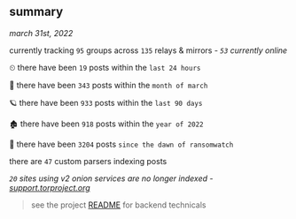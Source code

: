 
## summary
_march 31st, 2022_

currently tracking `95` groups across `135` relays & mirrors - _`53` currently online_

⏲ there have been `19` posts within the `last 24 hours`

🦈 there have been `343` posts within the `month of march`

🪐 there have been `933` posts within the `last 90 days`

🏚 there have been `918` posts within the `year of 2022`

🦕 there have been `3204` posts `since the dawn of ransomwatch`

there are `47` custom parsers indexing posts

_`20` sites using v2 onion services are no longer indexed - [support.torproject.org](https://support.torproject.org/onionservices/v2-deprecation/)_

> see the project [README](https://github.com/thetanz/ransomwatch#ransomwatch--) for backend technicals
